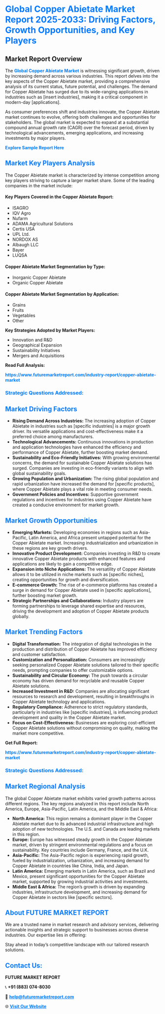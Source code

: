 <h1 style="color: #007BFF;">Global Copper Abietate Market Report 2025-2033: Driving Factors, Growth Opportunities, and Key Players</h1>

<section id="overview">
<h2>Market Report Overview</h2>
<p>The <a href="https://www.futuremarketreport.com/industry-report/copper-abietate-market" style="color: #007BFF; text-decoration: none;"><strong>Global Copper Abietate Market</strong></a> is witnessing significant growth, driven by increasing demand across various industries. This report delves into the key aspects of the Copper Abietate market, providing a comprehensive analysis of its current status, future potential, and challenges. The demand for Copper Abietate has surged due to its wide-ranging applications in industries such as [insert industries], making it a critical component in modern-day [applications].</p>
<p>As consumer preferences shift and industries innovate, the Copper Abietate market continues to evolve, offering both challenges and opportunities for stakeholders. The global market is expected to expand at a substantial compound annual growth rate (CAGR) over the forecast period, driven by technological advancements, emerging applications, and increasing investments by major players.</p>
</section>

<section id="overview">
<p><a href="https://www.futuremarketreport.com/request-sample/reportId=107783" style="color: #007BFF; text-decoration: none;"><strong>Explore Sample Report Here</strong></a></p>
</section>

<section id="key-players">
<h2 style="color: #007BFF;">Market Key Players Analysis</h2>
<p>The Copper Abietate market is characterized by intense competition among key players striving to capture a larger market share. Some of the leading companies in the market include:</p>
<h4>Key Players Covered in the Copper Abietate Report:</h4>
<ul><li>ISAGRO</li><li>IQV Agro</li><li>Nufarm</li><li>ADAMA Agricultural Solutions</li><li>Certis USA</li><li>UPL Ltd.</li><li>NORDOX AS</li><li>Albaugh LLC</li><li>Bayer</li><li>LUQSA</li></ul>
<h4>Copper Abietate Market Segmentation by Type:</h4>
<ul><li>Inorganic Copper Abietate</li><li>Organic Copper Abietate</li></ul>

<h4>Copper Abietate Market Segmentation by Application:</h4>
<ul><li>Grains</li><li>Fruits</li><li>Vegetables</li><li>Other</li></ul>
<p><strong>Key Strategies Adopted by Market Players:</strong></p>
<ul>
<li>Innovation and R&D</li>
<li>Geographical Expansion</li>
<li>Sustainability Initiatives</li>
<li>Mergers and Acquisitions</li>
</ul>
</section>

<section>
<p><strong>Read Full Analysis: </strong></p><a href="https://www.futuremarketreport.com/industry-report/copper-abietate-market" style="color: #007BFF; text-decoration: none;"><strong>https://www.futuremarketreport.com/industry-report/copper-abietate-market</strong></a>
<h3 style="color: #007BFF;">Strategic Questions Addressed:</h3>
</section>

<section id="driving-factors">
<h2 style="color: #007BFF;">Market Driving Factors</h2>
<ul>
<li><strong>Rising Demand Across Industries:</strong> The increasing adoption of Copper Abietate in industries such as [specific industries] is a major growth driver. Its versatile applications and cost-effectiveness make it a preferred choice among manufacturers.</li>
<li><strong>Technological Advancements:</strong> Continuous innovations in production and application technologies have enhanced the efficiency and performance of Copper Abietate, further boosting market demand.</li>
<li><strong>Sustainability and Eco-Friendly Initiatives:</strong> With growing environmental concerns, the demand for sustainable Copper Abietate solutions has surged. Companies are investing in eco-friendly variants to align with global sustainability goals.</li>
<li><strong>Growing Population and Urbanization:</strong> The rising global population and rapid urbanization have increased the demand for [specific products], where Copper Abietate plays a vital role in meeting consumer needs.</li>
<li><strong>Government Policies and Incentives:</strong> Supportive government regulations and incentives for industries using Copper Abietate have created a conducive environment for market growth.</li>
</ul>
</section>

<section id="growth-opportunities">
<h2 style="color: #007BFF;">Market Growth Opportunities</h2>
<ul>
<li><strong>Emerging Markets:</strong> Developing economies in regions such as Asia-Pacific, Latin America, and Africa present untapped potential for the Copper Abietate market. Increasing industrialization and urbanization in these regions are key growth drivers.</li>
<li><strong>Innovative Product Development:</strong> Companies investing in R&D to create innovative Copper Abietate products with enhanced features and applications are likely to gain a competitive edge.</li>
<li><strong>Expansion into Niche Applications:</strong> The versatility of Copper Abietate allows it to be utilized in niche markets such as [specific niches], creating opportunities for growth and diversification.</li>
<li><strong>E-commerce Growth:</strong> The rise of e-commerce platforms has created a surge in demand for Copper Abietate used in [specific applications], further boosting market growth.</li>
<li><strong>Strategic Partnerships and Collaborations:</strong> Industry players are forming partnerships to leverage shared expertise and resources, driving the development and adoption of Copper Abietate products globally.</li>
</ul>
</section>

<section id="trending-factors">
<h2 style="color: #007BFF;">Market Trending Factors</h2>
<ul>
<li><strong>Digital Transformation:</strong> The integration of digital technologies in the production and distribution of Copper Abietate has improved efficiency and customer satisfaction.</li>
<li><strong>Customization and Personalization:</strong> Consumers are increasingly seeking personalized Copper Abietate solutions tailored to their specific needs, prompting companies to offer customizable options.</li>
<li><strong>Sustainability and Circular Economy:</strong> The push towards a circular economy has driven demand for recyclable and reusable Copper Abietate solutions.</li>
<li><strong>Increased Investment in R&D:</strong> Companies are allocating significant resources to research and development, resulting in breakthroughs in Copper Abietate technology and applications.</li>
<li><strong>Regulatory Compliance:</strong> Adherence to strict regulatory standards, particularly in industries like [specific industries], is influencing product development and quality in the Copper Abietate market.</li>
<li><strong>Focus on Cost-Effectiveness:</strong> Businesses are exploring cost-efficient Copper Abietate solutions without compromising on quality, making the market more competitive.</li>
</ul>
</section>

<section>
<p><strong>Get Full Report: </strong></p><a href="https://www.futuremarketreport.com/industry-report/copper-abietate-market" style="color: #007BFF; text-decoration: none;"><strong>https://www.futuremarketreport.com/industry-report/copper-abietate-market</strong></a>
<h3 style="color: #007BFF;">Strategic Questions Addressed:</h3>
</section>


<section id="regional-analysis">
<h2 style="color: #007BFF;">Market Regional Analysis</h2>
<p>The global Copper Abietate market exhibits varied growth patterns across different regions. The key regions analyzed in this report include North America, Europe, Asia-Pacific, Latin America, and the Middle East & Africa:</p>
<ul>
<li><strong>North America:</strong> This region remains a dominant player in the Copper Abietate market due to its advanced industrial infrastructure and high adoption of new technologies. The U.S. and Canada are leading markets in this region.</li>
<li><strong>Europe:</strong> Europe has witnessed steady growth in the Copper Abietate market, driven by stringent environmental regulations and a focus on sustainability. Key countries include Germany, France, and the U.K.</li>
<li><strong>Asia-Pacific:</strong> The Asia-Pacific region is experiencing rapid growth, fueled by industrialization, urbanization, and increasing demand for Copper Abietate in countries like China, India, and Japan.</li>
<li><strong>Latin America:</strong> Emerging markets in Latin America, such as Brazil and Mexico, present significant opportunities for the Copper Abietate market, supported by growing industrial activities and investments.</li>
<li><strong>Middle East & Africa:</strong> The region’s growth is driven by expanding industries, infrastructure development, and increasing demand for Copper Abietate in sectors like [specific sectors].</li>
</ul>
</section>

<footer>
<h2 style="color: #007BFF;">About FUTURE MARKET REPORT</h2>
<p>We are a trusted name in market research and advisory services, delivering actionable insights and strategic support to businesses across diverse industries. Our expertise lies in offering:</p>

<p>Stay ahead in today’s competitive landscape with our tailored research solutions.</p>

<h2 style="color: #007BFF;">Contact Us:</h2>
<p><strong>FUTURE MARKET REPORT</strong></p>
<p>📞 <strong>+91 (883) 074-8030</strong></p>
<p>📧 <strong><a href="mailto:help@futuremarketreport.com" style="color: #007BFF;">help@futuremarketreport.com</a></strong></p>
<p>🌐 <strong><a href="https://www.futuremarketreport.com/" style="color: #007BFF;">Visit Our Website</a></strong></p>
</footer>